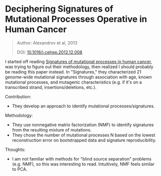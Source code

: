 # Deciphering Signatures of Mutational Processes Operative in Human Cancer

> Author: Alexandrov et al, 2013
>
> DOI: [10.1016/j.celrep.2012.12.008](https://dx.doi.org/10.1016%2Fj.celrep.2012.12.008)

I started off reading [Signatures of mutational processes in human cancer](https://www.ncbi.nlm.nih.gov/pmc/articles/PMC3776390/), was trying to figure out their methodology, then realized I should probably be reading this paper instead. In "Signatures," they characterized 21 genome-wide mutational signatures through association with age, known mutational processes, and mutagenic characteristics (e.g. if it's on a transcribed strand, insertions/deletions, etc.).

Contribution:

* They develop an approach to identify mutational processes/signatures.

Methodology:

* They use nonnegative matrix factorization (NMF) to identify signatures from the resulting mixture of mutations.
* They chose the number of mutational processes N based on the lowest reconstruction error on bootstrapped data and signature reproducibility.

Thoughts:

* I am not familiar with methods for "blind source separation" problems (e.g. NMF), so this was interesting to read. Intuitively, NMF feels similar to PCA.